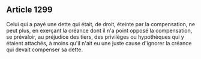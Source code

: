 Article 1299
----
Celui qui a payé une dette qui était, de droit, éteinte par la compensation, ne
peut plus, en exerçant la créance dont il n'a point opposé la compensation, se
prévaloir, au préjudice des tiers, des privilèges ou hypothèques qui y étaient
attachés, à moins qu'il n'ait eu une juste cause d'ignorer la créance qui devait
compenser sa dette.

